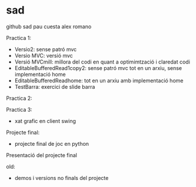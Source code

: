 # sad
github sad pau cuesta alex romano

Practica 1:
  - Versio2: sense patró mvc
  - Versio MVC: versió mvc
  - Versió MVCmill: millora del codi en quant a optimimtzació i claredat codi
  - EditableBufferedRead1copy2: sense patró mvc tot en un arxiu, sense implementació home
  - EditableBufferedReadhome: tot en un arxiu amb implementació home
  - TestBarra: exercici de slide barra


Practica 2:

Practica 3:
  - xat grafic en client swing

 
 Projecte final:
  - projecte final de joc en python
  
Presentació del projecte final

old:
  - demos i versions no finals del projecte
